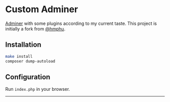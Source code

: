 # Custom Adminer

[Adminer][1] with some plugins according to my current taste.
This project is initially a fork from [@hmphu][2].

## Installation

```sh
make install
composer dump-autoload
```

## Configuration

Run `index.php` in your browser.

---

[1]: https://github.com/vrana/adminer
[2]: https://github.com/hmphu/adminer
